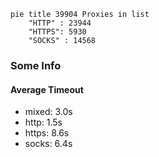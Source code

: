 
```mermaid
pie title 39904 Proxies in list
    "HTTP" : 23944
    "HTTPS": 5930
    "SOCKS" : 14568
```

### Some Info
#### Average Timeout

- mixed: 3.0s
- http: 1.5s
- https: 8.6s
- socks: 6.4s